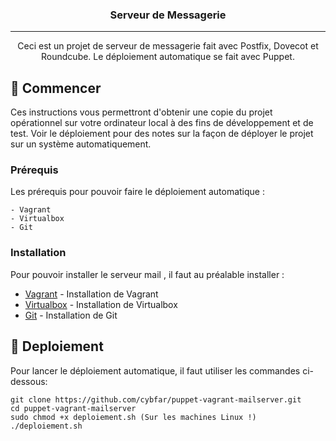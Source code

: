 <h3 align="center">Serveur de Messagerie</h3>

---

<p align="center"> Ceci est un projet de serveur de messagerie fait avec Postfix, Dovecot et Roundcube. Le déploiement automatique se fait avec Puppet.
    <br> 
</p>

## 🏁 Commencer <a name = "getting_started"></a>

Ces instructions vous permettront d'obtenir une copie du projet opérationnel sur votre ordinateur local à des fins de développement et de test. Voir le déploiement pour des notes sur la façon de déployer le projet sur un système automatiquement.

### Prérequis

Les prérequis pour pouvoir faire le déploiement automatique :

```
- Vagrant
- Virtualbox
- Git
```

### Installation

Pour pouvoir installer le serveur mail , il faut au préalable installer :

- [Vagrant](https://www.vagrantup.com/) - Installation de Vagrant
- [Virtualbox](https://www.virtualbox.org/) - Installation de Virtualbox
- [Git](https://git-scm.com/downloads) - Installation de Git


## 🚀 Deploiement <a name = "deployment"></a>

Pour lancer le déploiement automatique, il faut utiliser les commandes ci-dessous:

```
git clone https://github.com/cybfar/puppet-vagrant-mailserver.git
cd puppet-vagrant-mailserver
sudo chmod +x deploiement.sh (Sur les machines Linux !)
./deploiement.sh
```
